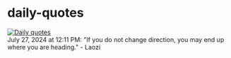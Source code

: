 # daily-quotes
[![Daily quotes](https://github.com/ceepu8/daily-quotes/actions/workflows/daily-quote.yml/badge.svg)](https://github.com/ceepu8/daily-quotes/actions/workflows/daily-quote.yml)<br/>
July 27, 2024 at 12:11 PM: "If you do not change direction, you may end up where you are heading." - Laozi
